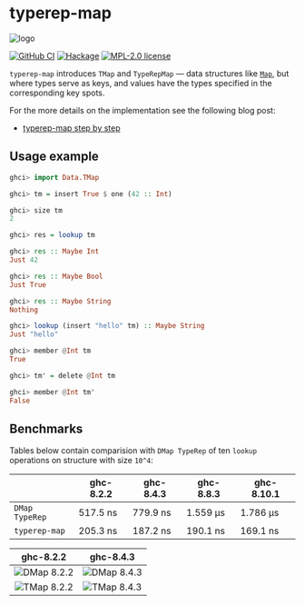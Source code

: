 # typerep-map

![logo](https://user-images.githubusercontent.com/8126674/44323413-788dd700-a484-11e8-842e-f224cfaa4206.png)

[![GitHub CI](https://github.com/kowainik/typerep-map/workflows/CI/badge.svg)](https://github.com/kowainik/typerep-map/actions)
[![Hackage](https://img.shields.io/hackage/v/typerep-map.svg?logo=haskell)](https://hackage.haskell.org/package/typerep-map)
[![MPL-2.0 license](https://img.shields.io/badge/license-MPL--2.0-blue.svg)](LICENSE)


`typerep-map` introduces `TMap` and `TypeRepMap` — data structures like [`Map`](http://hackage.haskell.org/package/containers-0.6.0.1/docs/Data-Map-Lazy.html#t:Map), but where types serve as keys, and values have the types specified in the corresponding key spots.

For the more details on the implementation see the following blog post:

* [typerep-map step by step](https://kowainik.github.io/posts/2018-07-11-typerep-map-step-by-step)

## Usage example

```haskell
ghci> import Data.TMap

ghci> tm = insert True $ one (42 :: Int)

ghci> size tm
2

ghci> res = lookup tm

ghci> res :: Maybe Int
Just 42

ghci> res :: Maybe Bool
Just True

ghci> res :: Maybe String
Nothing

ghci> lookup (insert "hello" tm) :: Maybe String
Just "hello"

ghci> member @Int tm
True

ghci> tm' = delete @Int tm

ghci> member @Int tm'
False
```

## Benchmarks

Tables below contain comparision with `DMap TypeRep` of ten `lookup` operations
on structure with size `10^4`:

|                | ghc-8.2.2 | ghc-8.4.3 | ghc-8.8.3 | ghc-8.10.1 |
|----------------|-----------|-----------|-----------|------------|
| `DMap TypeRep` | 517.5 ns  | 779.9 ns  | 1.559 μs  | 1.786 μs   |
| `typerep-map`  | 205.3 ns  | 187.2 ns  | 190.1 ns  | 169.1 ns   |

 ghc-8.2.2 |  ghc-8.4.3
:---------:|:-----------:
![DMap 8.2.2](https://user-images.githubusercontent.com/4276606/42495129-c700f21e-8454-11e8-98b4-ba080259c712.png) | ![DMap 8.4.3](https://user-images.githubusercontent.com/4276606/42495168-ebb1d13c-8454-11e8-9d17-f6da29d2169a.png)
![TMap 8.2.2](https://user-images.githubusercontent.com/4276606/42494935-3a352d96-8454-11e8-985e-ebc77cc51ca0.png) | ![TMap 8.4.3](https://user-images.githubusercontent.com/4276606/42495147-d884bdf4-8454-11e8-887f-9815fd2b8d68.png)
